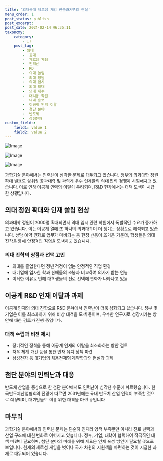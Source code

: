 ```yaml
---
title: '의대공대 제로섬 게임 한숨과기부의 현실'
menu_order: 1
post_status: publish
post_excerpt: 
post_date: 2024-02-14 06:35:11
taxonomy:
    category:
        - IT
    post_tag:
        - 의대
        -  공대
        -  제로섬 게임
        -  인력난
        -  RD
        -  의대 쏠림
        -  의대 정원
        -  의대 입시
        -  의대 확대
        -  의대 재수
        -  대치동 학원
        -  의대 홍보
        -  이공계 인력 이탈
        -  첨단 분야
        -  반도체
        -  삼성전자
custom_fields:
    field1: value 1
    field2: value 2
---
```


![Image](https://imgnews.pstatic.net/image/015/2024/02/13/0004947633_001_20240213103101015.jpg?type=w647)

![Image](https://imgnews.pstatic.net/image/015/2024/02/13/0004947633_002_20240213103101042.jpg?type=w647)

![Image](https://imgnews.pstatic.net/image/015/2024/02/13/0004947633_003_20240213103101071.jpg?type=w647)

과학기술 분야에서는 인력난이 심각한 문제로 대두되고 있습니다. 정부의 의과대학 정원 확대 발표로 상위권 공과대학 및 과학계 우수 인재들의 의대 진학 경쟁이 치열해지고 있습니다. 이로 인해 이공계 인력의 이탈이 우려되며, R&D 현장에서는 대책 모색이 시급한 상황입니다.
## 의대 정원 확대와 인재 쏠림 현상
의과대학 정원이 2000명 확대되면서 의대 입시 관련 학원에서 폭발적인 수요가 증가하고 있습니다. 이는 이공계 열에 또 하나의 의과대학이 더 생기는 상황으로 해석되고 있습니다. 상담 예약 전화로 업무가 마비되는 등 현장 반응이 뜨거운 가운데, 학생들은 의대 진학을 통해 안정적인 직업을 모색하고 있습니다.
### 의대 진학의 장점과 선택 고민
- 의대를 졸업한다면 정년 걱정이 없는 안정적인 직업 환경
- 대기업에 입사한 학과 선배들의 초봉과 비교하여 의사가 받는 연봉
- 이러한 이유로 인해 대학생들의 진로 선택에 변화가 나타나고 있음
## 이공계 R&D 인재 이탈과 과제
이공계 인재의 의대 진학으로 R&D 분야에서 인력난이 더욱 심화되고 있습니다. 정부 및 기업은 이를 최소화하기 위해 비상 대책을 모색 중이며, 우수한 연구자로 성장시키는 방안에 대한 검토가 진행 중입니다.
### 대책 수립과 비전 제시
- 장기적인 정책을 통해 이공계 인재의 이탈을 최소화하는 방안 검토
- 처우 체계 개선 등을 통한 인재 유지 정책 마련
- 삼성전자 등 대기업의 채용전제형 계약학과의 현실과 과제
## 첨단 분야의 인력난과 대응
반도체 산업을 중심으로 한 첨단 분야에서도 인력난이 심각한 수준에 이르렀습니다. 한국반도체산업협회의 전망에 따르면 2031년에는 국내 반도체 산업 인력이 부족할 것으로 예상되며, 대기업들도 이를 위한 대책을 마련 중입니다.
## 마무리
과학기술 분야에서의 인력난 문제는 단순히 인재의 양적 부족뿐만 아니라 진로 선택과 산업 구조에 대한 변화로 이어지고 있습니다. 정부, 기업, 대학이 협력하여 적극적인 대책 마련이 필요하며, 첨단 분야의 미래를 위해 새로운 인재 육성 방안이 필요할 것으로 보입니다. 현재의 제로섬 게임을 벗어나 국가 차원의 지원책을 마련하는 것이 시급한 과제로 대두되어 있습니다.
